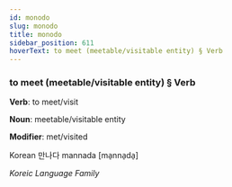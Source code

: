 ```yaml
---
id: monodo
slug: monodo
title: monodo
sidebar_position: 611
hoverText: to meet (meetable/visitable entity) § Verb
---
```


### to meet (meetable/visitable entity) § Verb

**Verb**: to meet/visit

**Noun**: meetable/visitable entity

**Modifier**: met/visited

Korean 만나다 mannada [ma̠nna̠da̠]

*Koreic Language Family*